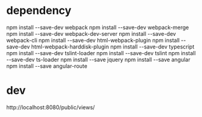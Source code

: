 # dependency
npm install --save-dev webpack
npm install --save-dev webpack-merge
npm install --save-dev webpack-dev-server
npm install --save-dev webpack-cli
npm install --save-dev html-webpack-plugin
npm install --save-dev html-webpack-harddisk-plugin
npm install --save-dev typescript
npm install --save-dev tslint-loader
npm install --save-dev tslint
npm install --save-dev ts-loader
npm install --save jquery
npm install --save angular
npm install --save angular-route

# dev
http://localhost:8080/public/views/